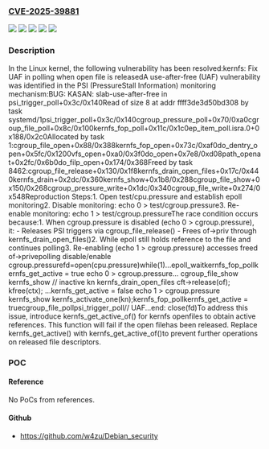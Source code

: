 ### [CVE-2025-39881](https://cve.mitre.org/cgi-bin/cvename.cgi?name=CVE-2025-39881)
![](https://img.shields.io/static/v1?label=Product&message=Linux&color=blue)
![](https://img.shields.io/static/v1?label=Version&message=&color=brightgreen)
![](https://img.shields.io/static/v1?label=Version&message=34f26a15611afb03c33df6819359d36f5b382589%20&color=brightgreen)
![](https://img.shields.io/static/v1?label=Version&message=6.1%20&color=brightgreen)
![](https://img.shields.io/static/v1?label=Vulnerability&message=n%2Fa&color=blue)

### Description

In the Linux kernel, the following vulnerability has been resolved:kernfs: Fix UAF in polling when open file is releasedA use-after-free (UAF) vulnerability was identified in the PSI (PressureStall Information) monitoring mechanism:BUG: KASAN: slab-use-after-free in psi_trigger_poll+0x3c/0x140Read of size 8 at addr ffff3de3d50bd308 by task systemd/1psi_trigger_poll+0x3c/0x140cgroup_pressure_poll+0x70/0xa0cgroup_file_poll+0x8c/0x100kernfs_fop_poll+0x11c/0x1c0ep_item_poll.isra.0+0x188/0x2c0Allocated by task 1:cgroup_file_open+0x88/0x388kernfs_fop_open+0x73c/0xaf0do_dentry_open+0x5fc/0x1200vfs_open+0xa0/0x3f0do_open+0x7e8/0xd08path_openat+0x2fc/0x6b0do_filp_open+0x174/0x368Freed by task 8462:cgroup_file_release+0x130/0x1f8kernfs_drain_open_files+0x17c/0x440kernfs_drain+0x2dc/0x360kernfs_show+0x1b8/0x288cgroup_file_show+0x150/0x268cgroup_pressure_write+0x1dc/0x340cgroup_file_write+0x274/0x548Reproduction Steps:1. Open test/cpu.pressure and establish epoll monitoring2. Disable monitoring: echo 0 > test/cgroup.pressure3. Re-enable monitoring: echo 1 > test/cgroup.pressureThe race condition occurs because:1. When cgroup.pressure is disabled (echo 0 > cgroup.pressure), it:   - Releases PSI triggers via cgroup_file_release()   - Frees of->priv through kernfs_drain_open_files()2. While epoll still holds reference to the file and continues polling3. Re-enabling (echo 1 > cgroup.pressure) accesses freed of->privepolling			disable/enable cgroup.pressurefd=open(cpu.pressure)while(1)...epoll_waitkernfs_fop_pollkernfs_get_active = true	echo 0 > cgroup.pressure...				cgroup_file_show				kernfs_show				// inactive kn				kernfs_drain_open_files				cft->release(of);				kfree(ctx);				...kernfs_get_active = false				echo 1 > cgroup.pressure				kernfs_show				kernfs_activate_one(kn);kernfs_fop_pollkernfs_get_active = truecgroup_file_pollpsi_trigger_poll// UAF...end: close(fd)To address this issue, introduce kernfs_get_active_of() for kernfs openfiles to obtain active references. This function will fail if the open filehas been released. Replace kernfs_get_active() with kernfs_get_active_of()to prevent further operations on released file descriptors.

### POC

#### Reference
No PoCs from references.

#### Github
- https://github.com/w4zu/Debian_security

